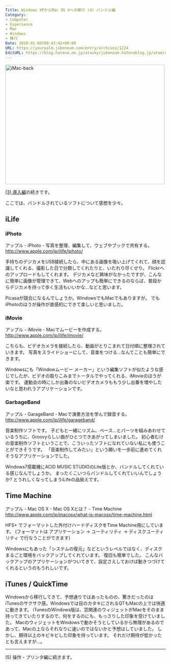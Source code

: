 ```yaml
---
Title: Windows XPからMac OS Xへの移行 (4) バンドル編
Category:
- Computer
- Experience
- Mac
- Windows
- 移行
Date: 2010-01-08T00:43:42+09:00
URL: https://yourpalm.jubenoum.com/entry/archives/1224
EditURL: https://blog.hatena.ne.jp/atauky/jubenoum.hatenablog.jp/atom/entry/6653458415120892607
---
```


 <!--[flickr id="4254246664" thumbnail="medium"]-->

<a class='flickr2tag-img' href='http://www.flickr.com/photo.gne?id=4254246664' title='iMac-back'><img width='500px' height='375px' src='http://farm5.static.flickr.com/4032/4254246664_3b835a7271.jpg' alt='iMac-back'></a>

<a href="http://yourpalm.jubenoum.com/2010/01/windows-xp%e3%81%8b%e3%82%89mac-os-x%e3%81%b8%e3%81%ae%e7%a7%bb%e8%a1%8c-3-%e5%b0%8e%e5%85%a5%e7%b7%a8/" title="(3) 導入編">(3) 導入編</a>の続きです。

ここでは、バンドルされているソフトについて感想を少々。

<h2>iLife</h2>
<h3>iPhoto</h3>
アップル - iPhoto - 写真を整理、編集して、ウェブやブックで共有する。
<a href="http://www.apple.com/jp/ilife/iphoto/" title="アップル - iPhoto - 写真を整理、編集して、ウェブやブックで共有する。">http://www.apple.com/jp/ilife/iphoto/</a>

手持ちのデジカメをUSB接続したら、中にある画像を吸い上げてくれて、顔を認識してくれる、撮影した日で分類してくれたりと、いたれり尽くせり。
Flickrへのアップロードもしてくれます。
デジカメなど興味がなかったですが、こんなに簡単に画像が管理できて、Webへのアップも簡単にできるのならば、普段からデジカメを持って歩く生活もいいかな…などと思います。

Picasaが競合になるんでしょうか。WindowsでもMacでもありますが。
でもiPhotoのほうが操作が直感的にできて楽しいと思いました。

<h3>iMovie</h3>
アップル - iMovie - Macでムービーを作成する。
<a href="http://www.apple.com/jp/ilife/imovie/" title="アップル - iMovie - Macでムービーを作成する。">http://www.apple.com/jp/ilife/imovie/</a>

こちらも、ビデオカメラを接続したら、動画がとりこまれて日付順に整理されていきます。
写真をスライドショーにして、音楽をつける…なんてことも簡単にできます。

Windowsにも「Windowムービー メーカー」という編集ソフトが似たような感じでしたが、ビデオの取りこみまでトータルでやってくれる、iMovieのほうが楽です。
運動会の時にしか出番のないビデオカメラももう少し出番を増やしたいなと思われうアプリケーションです。

<h3>GarbageBand</h3>
アップル - GarageBand - Macで演奏方法を学んで録音する。
<a href="http://www.apple.com/jp/ilife/garageband/" title="アップル - GarageBand - Macで演奏方法を学んで録音する。">http://www.apple.com/jp/ilife/garageband/</a>

音楽制作ソフトです。
子どもと一緒にリズム、ベース…とパーツを組みあわせているうちに、Groovyらしい曲がひとつできあがってしまいました。
初心者むけの音楽制作ソフトということで、こういったソフトになれていない私にも使うことができそうです。
「音楽制作してみたい」という願いを一歩前に進めてくれそうなアプリケーションでした。

Windows7搭載機にACID MUSIC STUDIOのLite版とか、バンドルしてくれている感じなんでしょうか。
まったくこいつらバンドルしてくれていいんでしょうか? とうれしくなってしまうiLifeの品揃えです。

<h2>Time Machine</h2>
アップル - Mac OS X - Mac OS Xとは？ - Time Machine
<a href="http://www.apple.com/jp/macosx/what-is-macosx/time-machine.html" title="アップル - Mac OS X - Mac OS Xとは？ - Time Machine">http://www.apple.com/jp/macosx/what-is-macosx/time-machine.html</a>

HFS+ でフォーマットした外付けハードディスクをTime Machine用にしています。
(フォーマットは アプリケーション → ユーティリティ → ディスクユーティリティ で行なうことができます)

Windowsにもあった「システムの復元」などというレベルではなく、ディスクまるごと環境をバックアップしてくれています。
復旧も簡単でした。
こんなバックアップのアプリケーションがついてきて、設定さえしておけば動きつづけてくれるというのもうれしいです。

<h2>iTunes / QuickTime</h2>

Windowsから移行してきて、予想通りではあったものの、驚きだったのはiTunesのサクサク感。Windowsでは目のカタキにされるQTもMacの上では快適に動きます。
iTunesのWindows版は、窓関連のウィジェットがMacをそのまま持ってきていたりするので、何をするのにも、もっさりした印象を受けていました。
MacのウィジェットをWindowsで動かそうとしているから無理があるのであって、Macの上ならそれなりに速いのではないかと予想はしていました。
しかし、期待以上のキビキビした印象を持っています。
それだけ期待が低かったとも言えますが…。


<hr />


(5) 操作・プリンタ編に続きます。
